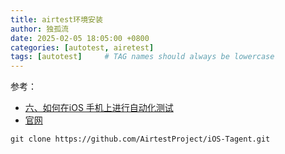 ```yaml
---
title: airtest环境安装
author: 独孤流
date: 2025-02-05 18:05:00 +0800
categories: [autotest, airetest]
tags: [autotest]     # TAG names should always be lowercase
---
```


参考：
- [六、如何在iOS 手机上进行自动化测试](https://airtest.doc.io.netease.com/tutorial/6_IOS_automated_testing/)
- [官网](http://airtest.netease.com/)

```
git clone https://github.com/AirtestProject/iOS-Tagent.git
```